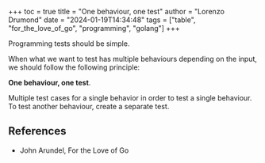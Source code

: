 +++
toc = true
title = "One behaviour, one test"
author = "Lorenzo Drumond"
date = "2024-01-19T14:34:48"
tags = ["table",  "for_the_love_of_go",  "programming",  "golang"]
+++


Programming tests should be simple.

When what we want to test has multiple behaviours depending on the input, we should follow the following principle:

__One behaviour, one test__.

Multiple test cases for a single behavior in order to test a single behaviour. To test another behaviour, create a separate test.

## References
- John Arundel, For the Love of Go
